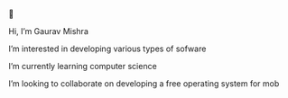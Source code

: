 👋

Hi, I’m Gaurav Mishra

I’m interested in developing various types of sofware

I’m currently learning computer science

I’m looking to collaborate on developing a free operating system for mob
